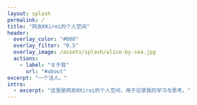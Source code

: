 ```yaml
---
layout: splash
permalink: /
title: "网友KKirei的个人空间"
header:
  overlay_color: "#000"
  overlay_filter: "0.5"
  overlay_image: /assets/splash/alice-by-sea.jpg
  actions:
    - label: "关于我"
      url: "#about"
excerpt: "一个活人。"
intro:
  - excerpt: "这里是网友KKirei的个人空间，用于记录我的学习与思考。"
---
```


